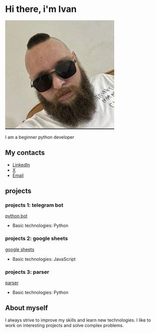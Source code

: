 # Hi there, i'm Ivan

![My photo](portfolio.jpg)

I am a beginner python developer

## My contacts

- [LinkedIn](https://www.linkedin.com/in/ivan-andreev-0473717a/)
- [X](https://x.com/and95026785)
- [Email](oxothuknsk@gmail.com)

## projects

### projects 1: telegram bot
[python bot](https://github.com/PandaIvan/Python_bot)
- Basic technologies: Python

### projects 2: google sheets
[google sheets](https://github.com/PandaIvan/Sheets_move)
- Basic technologies: JavaScript

### projects 3: parser
[parser](https://github.com/PandaIvan/Parser)
- Basic technologies: Python


## About myself

I always strive to improve my skills and learn new technologies. I like to work on interesting projects and solve complex problems.
